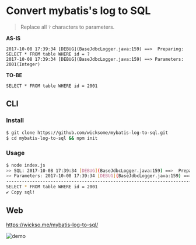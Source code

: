 # Convert mybatis's log to SQL

> Replace all `?` characters to parameters.

**AS-IS**

```
2017-10-08 17:39:34 [DEBUG](BaseJdbcLogger.java:159) ==>  Preparing: SELECT * FROM table WHERE id = ?
2017-10-08 17:39:34 [DEBUG](BaseJdbcLogger.java:159) ==> Parameters: 2001(Integer)
```

**TO-BE**

```
SELECT * FROM table WHERE id = 2001
```

## CLI

### Install

```bash
$ git clone https://github.com/wicksome/mybatis-log-to-sql.git
$ cd mybatis-log-to-sql && npm init
```

### Usage

```bash
$ node index.js
>> SQL: 2017-10-08 17:39:34 [DEBUG](BaseJdbcLogger.java:159) ==>  Preparing: SELECT * FROM table WHERE id = ?
>> Parameters: 2017-10-08 17:39:34 [DEBUG](BaseJdbcLogger.java:159) ==> Parameters: 2001(Integer)
--------------------------------------------------------------------------------
SELECT * FROM table WHERE id = 2001
✔ Copy sql!
```

## Web

https://wickso.me/mybatis-log-to-sql/

![demo](https://user-images.githubusercontent.com/5036939/31315987-d1997990-ac5e-11e7-9012-b8f76352eb48.png)
